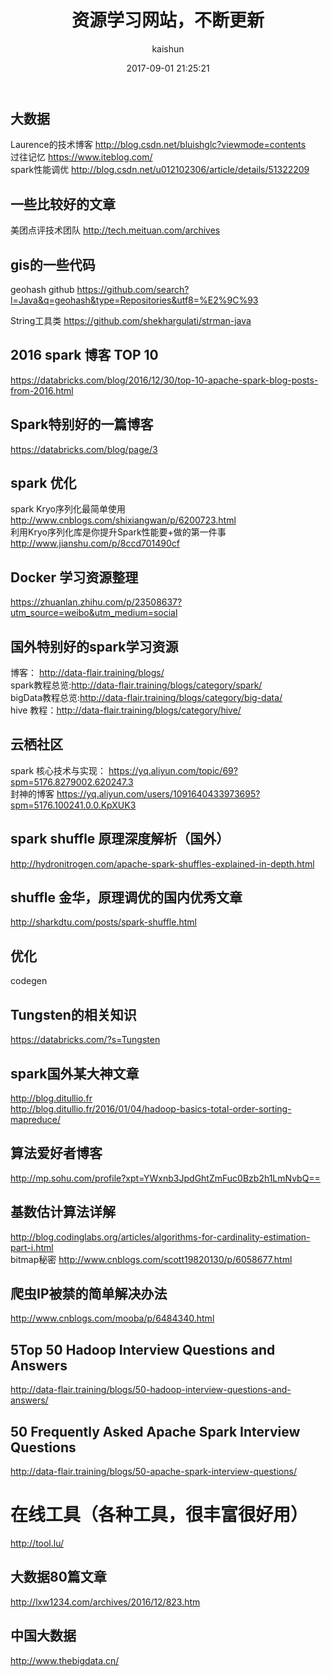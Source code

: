 ﻿---
title: 资源学习网站，不断更新
date: 2017-09-01 21:25:21
tags: [资源]
categories: [programme]
author: kaishun
id: 103
permalink: resource1
---





## 大数据

Laurence的技术博客 http://blog.csdn.net/bluishglc?viewmode=contents  
过往记忆 https://www.iteblog.com/  
spark性能调优  http://blog.csdn.net/u012102306/article/details/51322209  




## 一些比较好的文章  
美团点评技术团队  http://tech.meituan.com/archives  

<!-- more -->

## gis的一些代码 
geohash github  https://github.com/search?l=Java&q=geohash&type=Repositories&utf8=%E2%9C%93  

String工具类  https://github.com/shekhargulati/strman-java  

## 2016 spark 博客 TOP 10
https://databricks.com/blog/2016/12/30/top-10-apache-spark-blog-posts-from-2016.html  

## Spark特别好的一篇博客
https://databricks.com/blog/page/3

## spark 优化  
spark Kryo序列化最简单使用  http://www.cnblogs.com/shixiangwan/p/6200723.html  
利用Kryo序列化库是你提升Spark性能要+做的第一件事  http://www.jianshu.com/p/8ccd701490cf  

## Docker 学习资源整理 
https://zhuanlan.zhihu.com/p/23508637?utm_source=weibo&utm_medium=social


## 国外特别好的spark学习资源
博客： http://data-flair.training/blogs/    
spark教程总览:http://data-flair.training/blogs/category/spark/    
bigData教程总览:http://data-flair.training/blogs/category/big-data/  
hive 教程：http://data-flair.training/blogs/category/hive/


##  云栖社区  
spark 核心技术与实现： https://yq.aliyun.com/topic/69?spm=5176.8279002.620247.3  
封神的博客  https://yq.aliyun.com/users/1091640433973695?spm=5176.100241.0.0.KpXUK3



## spark shuffle 原理深度解析（国外）
http://hydronitrogen.com/apache-spark-shuffles-explained-in-depth.html  



## shuffle 金华，原理调优的国内优秀文章 
http://sharkdtu.com/posts/spark-shuffle.html


## 优化
codegen

## Tungsten的相关知识
https://databricks.com/?s=Tungsten  

## spark国外某大神文章  
http://blog.ditullio.fr  
http://blog.ditullio.fr/2016/01/04/hadoop-basics-total-order-sorting-mapreduce/








## 算法爱好者博客
http://mp.sohu.com/profile?xpt=YWxnb3JpdGhtZmFuc0Bzb2h1LmNvbQ==

## 基数估计算法详解  
http://blog.codinglabs.org/articles/algorithms-for-cardinality-estimation-part-i.html  
bitmap秘密  http://www.cnblogs.com/scott19820130/p/6058677.html  




## 爬虫IP被禁的简单解决办法 
http://www.cnblogs.com/mooba/p/6484340.html





## 5Top 50 Hadoop Interview Questions and Answers
http://data-flair.training/blogs/50-hadoop-interview-questions-and-answers/ 
## 50 Frequently Asked Apache Spark Interview Questions
http://data-flair.training/blogs/50-apache-spark-interview-questions/




# 在线工具（各种工具，很丰富很好用）
http://tool.lu/  

## 大数据80篇文章
http://lxw1234.com/archives/2016/12/823.htm



## 中国大数据 
http://www.thebigdata.cn/










































